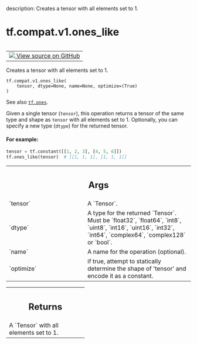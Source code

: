 description: Creates a tensor with all elements set to 1.

<div itemscope itemtype="http://developers.google.com/ReferenceObject">
<meta itemprop="name" content="tf.compat.v1.ones_like" />
<meta itemprop="path" content="Stable" />
</div>

# tf.compat.v1.ones_like

<!-- Insert buttons and diff -->

<table class="tfo-notebook-buttons tfo-api nocontent" align="left">
<td>
  <a target="_blank" href="https://github.com/tensorflow/tensorflow/blob/r2.3/tensorflow/python/ops/array_ops.py#L2926-L2956">
    <img src="https://www.tensorflow.org/images/GitHub-Mark-32px.png" />
    View source on GitHub
  </a>
</td>
</table>



Creates a tensor with all elements set to 1.

<pre class="devsite-click-to-copy prettyprint lang-py tfo-signature-link">
<code>tf.compat.v1.ones_like(
    tensor, dtype=None, name=None, optimize=(True)
)
</code></pre>



<!-- Placeholder for "Used in" -->

See also <a href="../../../tf/ones.md"><code>tf.ones</code></a>.

Given a single tensor (`tensor`), this operation returns a tensor of the same
type and shape as `tensor` with all elements set to 1. Optionally, you can
specify a new type (`dtype`) for the returned tensor.

#### For example:



```python
tensor = tf.constant([[1, 2, 3], [4, 5, 6]])
tf.ones_like(tensor)  # [[1, 1, 1], [1, 1, 1]]
```

<!-- Tabular view -->
 <table class="responsive fixed orange">
<colgroup><col width="214px"><col></colgroup>
<tr><th colspan="2"><h2 class="add-link">Args</h2></th></tr>

<tr>
<td>
`tensor`
</td>
<td>
A `Tensor`.
</td>
</tr><tr>
<td>
`dtype`
</td>
<td>
A type for the returned `Tensor`. Must be `float32`, `float64`,
`int8`, `uint8`, `int16`, `uint16`, `int32`, `int64`, `complex64`,
`complex128` or `bool`.
</td>
</tr><tr>
<td>
`name`
</td>
<td>
A name for the operation (optional).
</td>
</tr><tr>
<td>
`optimize`
</td>
<td>
if true, attempt to statically determine the shape of 'tensor' and
encode it as a constant.
</td>
</tr>
</table>



<!-- Tabular view -->
 <table class="responsive fixed orange">
<colgroup><col width="214px"><col></colgroup>
<tr><th colspan="2"><h2 class="add-link">Returns</h2></th></tr>
<tr class="alt">
<td colspan="2">
A `Tensor` with all elements set to 1.
</td>
</tr>

</table>

